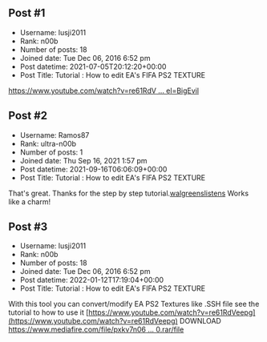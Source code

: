 ## Post #1
- Username: lusji2011
- Rank: n00b
- Number of posts: 18
- Joined date: Tue Dec 06, 2016 6:52 pm
- Post datetime: 2021-07-05T20:12:20+00:00
- Post Title: Tutorial : How to edit EA's FIFA PS2 TEXTURE

[https://www.youtube.com/watch?v=re61RdV ... el=BigEvil](https://www.youtube.com/watch?v=re61RdVeepg&ab_channel=BigEvil)
## Post #2
- Username: Ramos87
- Rank: ultra-n00b
- Number of posts: 1
- Joined date: Thu Sep 16, 2021 1:57 pm
- Post datetime: 2021-09-16T06:06:09+00:00
- Post Title: Tutorial : How to edit EA's FIFA PS2 TEXTURE

That's great. Thanks for the step by step tutorial.[walgreenslistens](https://www.walgreenslistens.life/) Works like a charm!
## Post #3
- Username: lusji2011
- Rank: n00b
- Number of posts: 18
- Joined date: Tue Dec 06, 2016 6:52 pm
- Post datetime: 2022-01-12T17:19:04+00:00
- Post Title: Tutorial : How to edit EA's FIFA PS2 TEXTURE

With this tool you can convert/modify EA PS2 Textures like .SSH file
see the tutorial to how to use it
[https://www.youtube.com/watch?v=re61RdVeepg](https://www.youtube.com/watch?v=re61RdVeepg)
DOWNLOAD
[https://www.mediafire.com/file/pxkv7n06 ... 0.rar/file](https://www.mediafire.com/file/pxkv7n060qa3hwa/RAWTextureTool-1.0.rar/file)

